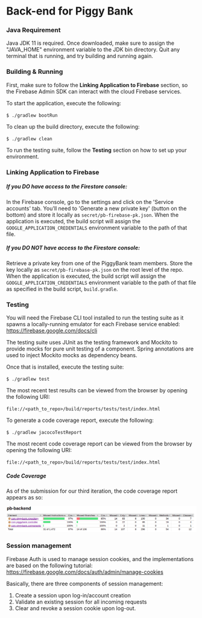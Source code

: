# Back-end for Piggy Bank

### Java Requirement

Java JDK 11 is required.
Once downloaded, make sure to assign the "JAVA_HOME" environment variable to the JDK bin directory.
Quit any terminal that is running, and try building and running again.


### Building & Running

First, make sure to follow the **Linking Application to Firebase** section, so the Firebase Admin SDK can interact
with the cloud Firebase services.

To start the application, execute the following:

`$ ./gradlew bootRun`

To clean up the build directory, execute the following:

`$ ./gradlew clean`

To run the testing suite, follow the **Testing** section on how to set up your environment.


### Linking Application to Firebase

##### If you DO have access to the Firestore console:
In the Firebase console, go to the settings and click on the 'Service accounts' tab. You'll need to 'Generate a new
private key' (button on the bottom) and store it locally as `secret/pb-firebase-pk.json`. When the application is executed,
the build script will assign the `GOOGLE_APPLICATION_CREDENTIALS` environment variable to the path of that file.

##### If you DO NOT have access to the Firestore console:
Retrieve a private key from one of the PiggyBank team members. Store the key locally as `secret/pb-firebase-pk.json` 
on the root level of the repo.
When the application is executed, the build script will assign the `GOOGLE_APPLICATION_CREDENTIALS` environment variable
to the path of that file as specified in the build script, `build.gradle`.


### Testing

You will need the Firebase CLI tool installed to run the testing suite as it spawns a locally-running
emulator for each Firebase service enabled: https://firebase.google.com/docs/cli

The testing suite uses JUnit as the testing framework and Mockito to provide mocks for pure unit testing
of a component. Spring annotations are used to inject Mockito mocks as dependency beans.

Once that is installed, execute the testing suite:

`$ ./gradlew test`

The most recent test results can be viewed from the browser by opening the following URI:

`file://<path_to_repo>/build/reports/tests/test/index.html`

To generate a code coverage report, execute the following:

`$ ./gradlew jacocoTestReport`

The most recent code coverage report can be viewed from the browser by opening the following URI:

`file://<path_to_repo>/build/reports/tests/test/index.html`


##### Code Coverage

As of the submission for our third iteration, the code coverage report appears as so:

<img src="https://github.com/jbiewer/pb-backend/blob/iteration_3/src/test/resources/iter3-jacoco-report.png">


### Session management

Firebase Auth is used to manage session cookies, and the implementations are based on the following tutorial:
https://firebase.google.com/docs/auth/admin/manage-cookies

Basically, there are three components of session management:
1. Create a session upon log-in/account creation
2. Validate an existing session for all incoming requests
3. Clear and revoke a session cookie upon log-out.
